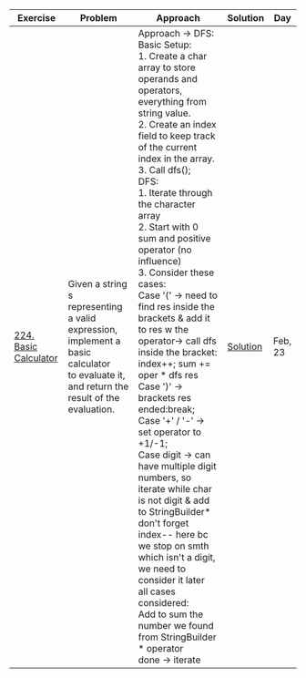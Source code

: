 | Exercise  | Problem | Approach | Solution | Day |
| ------------- | ------------- | ------------- | ------------- | ------------- |
| [224. Basic Calculator](https://leetcode.com/problems/basic-calculator/description/) | Given a string s representing a valid expression, implement a basic calculator <br/> to evaluate it, and return the result of the evaluation. | Approach -> DFS: <br/>Basic Setup: <br/>1. Create a char array to store operands and operators, everything from string value. <br/>2. Create an index field to keep track of the current index in the array. <br/>3. Call dfs(); <br/>DFS: <br/>1. Iterate through the character array <br/>2. Start with 0 sum and positive operator (no influence) <br/>3. Consider these cases:<br/>Case '(' -> need to find res inside the brackets & add it to res w the operator-> call dfs inside the bracket: index++; sum += oper * dfs res<br/>Case ')' -> brackets res ended:break; <br/>Case '+' / '-' -> set operator to +1/-1;<br/>Case digit -> can have multiple digit numbers, so iterate while char is not digit & add to StringBuilder* don't forget index-- here bc we stop on smth which isn't a digit, we need to consider it later <br/>all cases considered:<br/>Add to sum the number we found from StringBuilder * operator <br/>done -> iterate | [Solution](https://github.com/ayazhankadessova/LeetCode_Practice/blob/main/Inspiration/BasicCalculator/BasicCalculator.java) | Feb, 23 |
